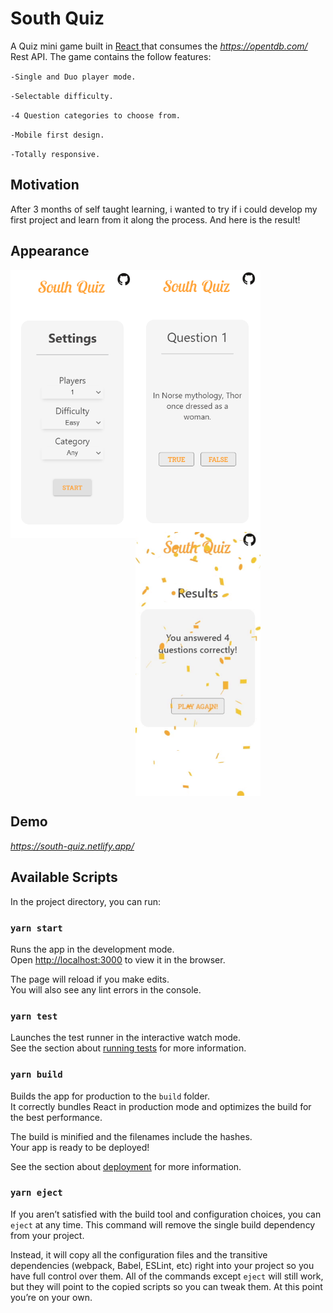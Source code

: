 # South Quiz
A Quiz mini game built in <a href="https://github.com/facebook/react">React <a> that consumes the *https://opentdb.com/* Rest API. The game contains the follow features:

`-Single and Duo player mode.`

`-Selectable difficulty.`

`-4 Question categories to choose from.`

`-Mobile first design.`

`-Totally responsive.`


## Motivation
After 3 months of self taught learning, i wanted to try if i could develop my first project and learn from it along the process. And here is the result!


## Appearance

<p>
 <img align="left" src="src/img/Firstpage.PNG" width= "200" >
 
 
 <img align="center"  src="src/img/Question.PNG" width="200" >
 

 <img align="center" src="src/img/Resultsgif.gif" width="200" >
</p>

## Demo
*https://south-quiz.netlify.app/*

## Available Scripts

In the project directory, you can run:

### `yarn start`

Runs the app in the development mode.<br />
Open [http://localhost:3000](http://localhost:3000) to view it in the browser.

The page will reload if you make edits.<br />
You will also see any lint errors in the console.

### `yarn test`

Launches the test runner in the interactive watch mode.<br />
See the section about [running tests](https://facebook.github.io/create-react-app/docs/running-tests) for more information.

### `yarn build`

Builds the app for production to the `build` folder.<br />
It correctly bundles React in production mode and optimizes the build for the best performance.

The build is minified and the filenames include the hashes.<br />
Your app is ready to be deployed!

See the section about [deployment](https://facebook.github.io/create-react-app/docs/deployment) for more information.

### `yarn eject`

If you aren’t satisfied with the build tool and configuration choices, you can `eject` at any time. This command will remove the single build dependency from your project.

Instead, it will copy all the configuration files and the transitive dependencies (webpack, Babel, ESLint, etc) right into your project so you have full control over them. All of the commands except `eject` will still work, but they will point to the copied scripts so you can tweak them. At this point you’re on your own.



